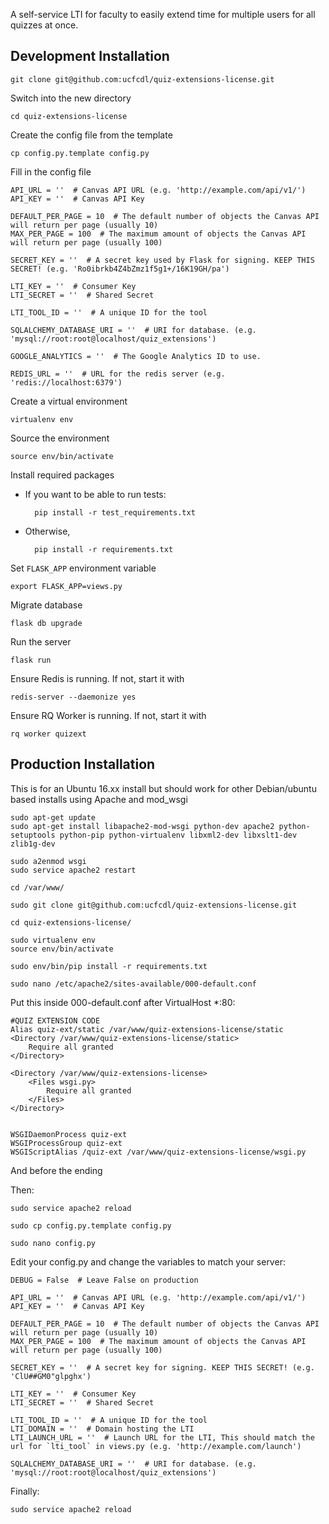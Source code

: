 A self-service LTI for faculty to easily extend time for multiple users for all quizzes at once.

Development Installation
------------

	git clone git@github.com:ucfcdl/quiz-extensions-license.git

Switch into the new directory

	cd quiz-extensions-license

Create the config file from the template

	cp config.py.template config.py

Fill in the config file

	API_URL = ''  # Canvas API URL (e.g. 'http://example.com/api/v1/')
	API_KEY = ''  # Canvas API Key

	DEFAULT_PER_PAGE = 10  # The default number of objects the Canvas API will return per page (usually 10)
	MAX_PER_PAGE = 100  # The maximum amount of objects the Canvas API will return per page (usually 100)

	SECRET_KEY = ''  # A secret key used by Flask for signing. KEEP THIS SECRET! (e.g. 'Ro0ibrkb4Z4bZmz1f5g1+/16K19GH/pa')

	LTI_KEY = ''  # Consumer Key
	LTI_SECRET = ''  # Shared Secret

	LTI_TOOL_ID = ''  # A unique ID for the tool

	SQLALCHEMY_DATABASE_URI = ''  # URI for database. (e.g. 'mysql://root:root@localhost/quiz_extensions')

	GOOGLE_ANALYTICS = ''  # The Google Analytics ID to use.

	REDIS_URL = ''  # URL for the redis server (e.g. 'redis://localhost:6379')


Create a virtual environment

	virtualenv env

Source the environment

	source env/bin/activate

Install required packages

- If you want to be able to run tests:

		pip install -r test_requirements.txt

- Otherwise,

		pip install -r requirements.txt

Set `FLASK_APP` environment variable

	export FLASK_APP=views.py

Migrate database

	flask db upgrade

Run the server

	flask run

Ensure Redis is running. If not, start it with

	redis-server --daemonize yes

Ensure RQ Worker is running. If not, start it with

	rq worker quizext

	
Production Installation
------------

This is for an Ubuntu 16.xx install but should work for other Debian/ubuntu based installs using Apache and mod_wsgi

	sudo apt-get update
	sudo apt-get install libapache2-mod-wsgi python-dev apache2 python-setuptools python-pip python-virtualenv libxml2-dev libxslt1-dev zlib1g-dev

	sudo a2enmod wsgi 
	sudo service apache2 restart

	cd /var/www/

	sudo git clone git@github.com:ucfcdl/quiz-extensions-license.git

	cd quiz-extensions-license/

	sudo virtualenv env
	source env/bin/activate

	sudo env/bin/pip install -r requirements.txt 

	sudo nano /etc/apache2/sites-available/000-default.conf
	
Put this inside 000-default.conf after VirtualHost *:80:

	#QUIZ EXTENSION CODE
	Alias quiz-ext/static /var/www/quiz-extensions-license/static
	<Directory /var/www/quiz-extensions-license/static>
		Require all granted
	</Directory>
	
	<Directory /var/www/quiz-extensions-license>
		<Files wsgi.py>
		    Require all granted
		</Files>
	</Directory>
	
	
	WSGIDaemonProcess quiz-ext 
	WSGIProcessGroup quiz-ext
	WSGIScriptAlias /quiz-ext /var/www/quiz-extensions-license/wsgi.py

And before the ending </VirtualHost>

Then:

	sudo service apache2 reload

	sudo cp config.py.template config.py

	sudo nano config.py

Edit your config.py and change the variables to match your server:

	DEBUG = False  # Leave False on production

	API_URL = ''  # Canvas API URL (e.g. 'http://example.com/api/v1/')
	API_KEY = ''  # Canvas API Key

	DEFAULT_PER_PAGE = 10  # The default number of objects the Canvas API will return per page (usually 10)
	MAX_PER_PAGE = 100  # The maximum amount of objects the Canvas API will return per page (usually 100)

	SECRET_KEY = ''  # A secret key for signing. KEEP THIS SECRET! (e.g. 'ClU##GM0"glpghx')

	LTI_KEY = ''  # Consumer Key
	LTI_SECRET = ''  # Shared Secret

	LTI_TOOL_ID = ''  # A unique ID for the tool
	LTI_DOMAIN = ''  # Domain hosting the LTI
	LTI_LAUNCH_URL = ''  # Launch URL for the LTI, This should match the url for `lti_tool` in views.py (e.g. 'http://example.com/launch')

	SQLALCHEMY_DATABASE_URI = ''  # URI for database. (e.g. 'mysql://root:root@localhost/quiz_extensions')

Finally:
	
	sudo service apache2 reload
	
